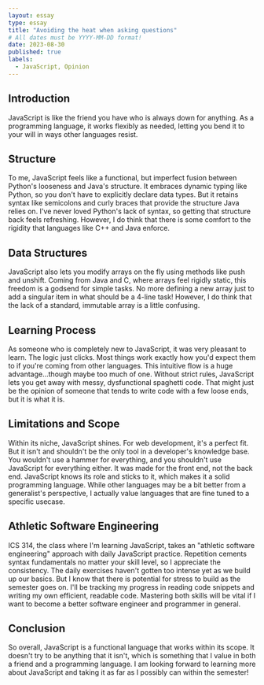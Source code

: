 ```yaml
---
layout: essay
type: essay
title: "Avoiding the heat when asking questions"
# All dates must be YYYY-MM-DD format!
date: 2023-08-30
published: true
labels:
  - JavaScript, Opinion
---
```


## Introduction
JavaScript is like the friend you have who is always down for anything. As a programming language, it works flexibly as needed, letting you bend it to your will in ways other languages resist.

## Structure
To me, JavaScript feels like a functional, but imperfect fusion between Python's looseness and Java's structure. It embraces dynamic typing like Python, so you don't have to explicitly declare data types. But it retains syntax like semicolons and curly braces that provide the structure Java relies on. I've never loved Python's lack of syntax, so getting that structure back feels refreshing. However, I do think that there is some comfort to the rigidity that languages like C++ and Java enforce.

## Data Structures
JavaScript also lets you modify arrays on the fly using methods like push and unshift. Coming from Java and C, where arrays feel rigidly static, this freedom is a godsend for simple tasks. No more defining a new array just to add a singular item in what should be a 4-line task! However, I do think that the lack of a standard, immutable array is a little confusing.

## Learning Process
As someone who is completely new to JavaScript, it was very pleasant to learn. The logic just clicks. Most things work exactly how you'd expect them to if you're coming from other languages. This intuitive flow is a huge advantage...though maybe too much of one. Without strict rules, JavaScript lets you get away with messy, dysfunctional spaghetti code. That might just be the opinion of someone that tends to write code with a few loose ends, but it is what it is.

## Limitations and Scope
Within its niche, JavaScript shines. For web development, it's a perfect fit. But it isn't and shouldn't be the only tool in a developer's knowledge base. You wouldn't use a hammer for everything, and you shouldn't use JavaScript for everything either. It was made for the front end, not the back end. JavaScript knows its role and sticks to it, which makes it a solid programming language. While other languages may be a bit better from a generalist's perspective, I actually value languages that are fine tuned to a specific usecase.

## Athletic Software Engineering
ICS 314, the class where I'm learning JavaScript, takes an "athletic software engineering" approach with daily JavaScript practice. Repetition cements syntax fundamentals no matter your skill level, so I appreciate the consistency. The daily exercises haven't gotten too intense yet as we build up our basics. But I know that there is potential for stress to build as the semester goes on. I'll be tracking my progress in reading code snippets and writing my own efficient, readable code. Mastering both skills will be vital if I want to become a better software engineer and programmer in general.

## Conclusion
So overall, JavaScript is a functional language that works within its scope. It doesn't try to be anything that it isn't, which is something that I value in both a friend and a programming language. I am looking forward to learning more about JavaScript and taking it as far as I possibly can within the semester!
